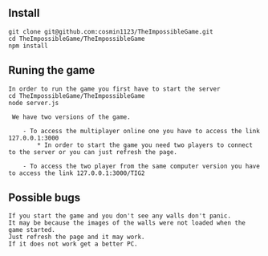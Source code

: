 Install
-------

    git clone git@github.com:cosmin1123/TheImpossibleGame.git
    cd TheImpossibleGame/TheImpossibleGame
    npm install

Runing the game
-------
	In order to run the game you first have to start the server
	cd TheImpossibleGame/TheImpossibleGame
	node server.js
   
	 We have two versions of the game.
		
	 	- To access the multiplayer online one you have to access the link 127.0.0.1:3000
			* In order to start the game you need two players to connect to the server or you can just refresh the page.

		- To access the two player from the same computer version you have to access the link 127.0.0.1:3000/TIG2

Possible bugs
-------
	If you start the game and you don't see any walls don't panic.
 	It may be because the images of the walls were not loaded when the game started.
	Just refresh the page and it may work.
	If it does not work get a better PC.
